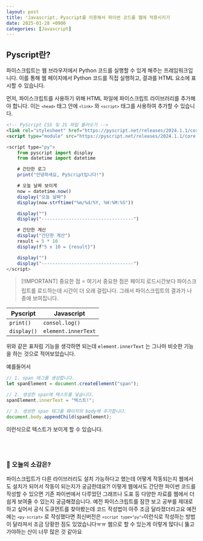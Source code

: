 ```yaml
---
layout: post
title: ⌜Javascript⌟ Pyscript를 이용해서 파이썬 코드를 웹에 적용시키기
date: 2025-01-28 +0900
categories: [Javascript]
---
```

<!-- PyScript CSS 및 JS 파일 불러오기 -->
<link rel="stylesheet" href="https://pyscript.net/releases/2024.1.1/core.css">
<script type="module" src="https://pyscript.net/releases/2024.1.1/core.js"></script>

<!-- 로딩 CSS  -->
<style>
    #loading { outline: none; border: none; background: transparent }
</style>

<!-- 파이스크립트가 완전히 로드되면 로딩 닫기 -->
<script type="module">
    const loading = document.getElementById('loading');
    addEventListener('py:ready', () => loading.close());
    loading.showModal();
</script>

<!-- 로딩 html  -->
<dialog id="loading">
    <h1>Loading...</h1>
</dialog>


## Pyscript란?
파이스크립트는 웹 브라우저에서 Python 코드를 실행할 수 있게 해주는 프레임워크입니다.
이를 통해 웹 페이지에서 Python 코드를 직접 실행하고, 결과를 HTML 요소에 표시할 수 있습니다.

   
먼저, 파이스크립트를 사용하기 위해 HTML 파일에 파이스크립트 라이브러리를 추가해야 합니다. 
이는 <code>`<head>`</code> 태그 안에 <code>`<link>`</code> 와 <code>`<script>`</code> 태그를 사용하여 추가할 수 있습니다.

```html
<!-- PyScript CSS 및 JS 파일 불러오기 -->
<link rel="stylesheet" href="https://pyscript.net/releases/2024.1.1/core.css">
<script type="module" src="https://pyscript.net/releases/2024.1.1/core.js"></script>

```


<script type="py">
    from pyscript import display
    from datetime import datetime

    # 간단한 로그
    print("안녕하세요, PyScript입니다!")

    # 오늘 날짜 보이게
    now = datetime.now()
    display("오늘 날짜")
    display(now.strftime("%m/%d/%Y, %H:%M:%S"))

    display("")
    display("----------------------------------")

    # 간단한 계산
    display("간단한 계산")
    result = 5 * 10
    display(f"5 x 10 = {result}")

    display("")
    display("----------------------------------")
</script>




```Javascript
<script type="py">
    from pyscript import display
    from datetime import datetime

    # 간단한 로그
    print("안녕하세요, PyScript입니다!")

    # 오늘 날짜 보이게
    now = datetime.now()
    display("오늘 날짜")
    display(now.strftime("%m/%d/%Y, %H:%M:%S"))

    display("")
    display("----------------------------------")

    # 간단한 계산
    display("간단한 계산")
    result = 5 * 10
    display(f"5 x 10 = {result}")

    display("")
    display("----------------------------------")
</script>
```

> [!IMPORTANT] 중요한 점 ⭐️
> 여기서 중요한 점은 페이지 로드시간보다 파이스크립트를 로드하는데 시간이 더 오래 걸립니다.
그래서 파이스크립트의 결과가 나중에 보여집니다.


|      Pyscript        |          Javascript          |
|----------------------|------------------------------|
| <code>print()</code> |  <code>consol.log()</code>   |
|<code>display()</code>|<code>element.innerText</code>|

위와 같은 표처럼 기능을 생각하면 되는데 <code>element.innerText</code> 는 그나마 비슷한 기능을 하는 것으로 적어보았습니다.

예를들어서
```javascript
// 1. span 태그를 생성합니다.
let spanElement = document.createElement("span");

// 2. 생성한 span에 텍스트를 넣습니다.
spanElement.innerText = "텍스트!";

// 3. 생성한 span 태그를 페이지의 body에 추가합니다.
document.body.appendChild(spanElement);
```
이런식으로 텍스트가 보이게 할 수 있습니다.



<br><br>
### 🧐 오늘의 소감은?
파이스크립트가 다른 라이브러리도 설치 가능하다고 했는데 어떻게 작동되는지 웹에서도 설치가 되어서 작동이 되는지가 궁금한데요?!
이렇게 웹에서도 간단한 파이썬 코드를 작성할 수 있으면 기존 파이썬에서 다루었던 그래프나 도표 등 다양한 자료를 웹에서 더 쉽게 보여줄 수 있는지 궁금해졌습니다. 예전 파이스크립트를 잠깐 보고 공부를 제대로 하고 싶어서 공식 도큐먼트를 찾아봤는데 코드 작성법이 아주 조금 달라졌더라고요 예전에는 <code>`<py-script>`</code> 로 작성했다면  최신버전은 <code>`<script type="py">`</code>이런식로 작성하는 방법이 달라져서 조금 당황한 점도 있었습니다ㅠㅠ
웹으로 할 수 있는게 이렇게 많다니 뚫고 가야하는 산이 너무 많은 것 같아요

<br>